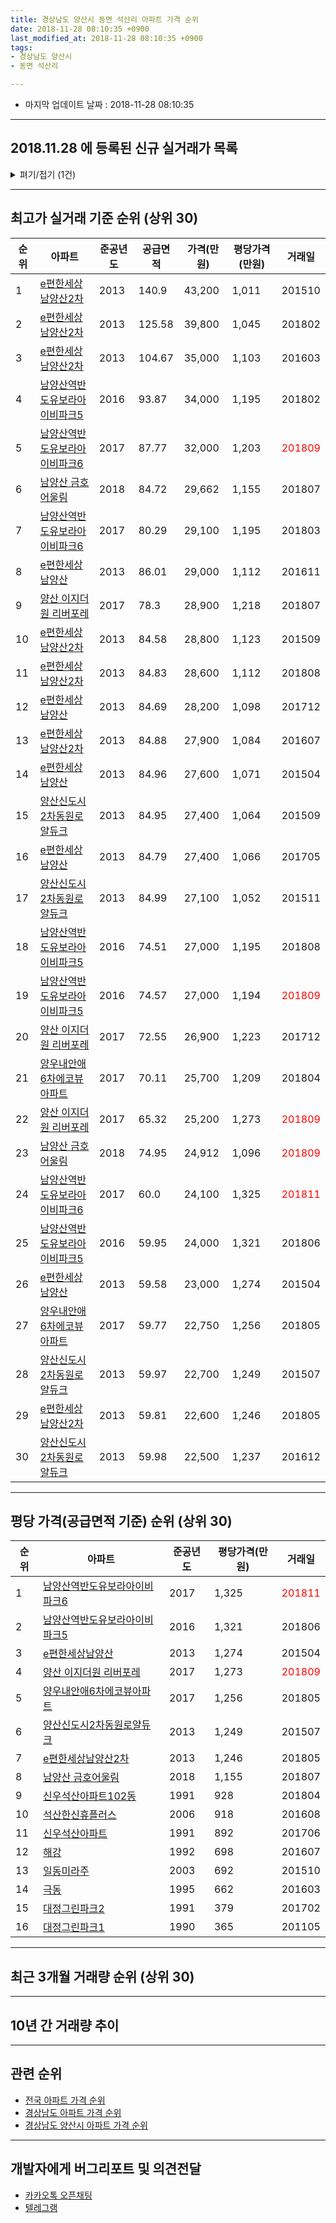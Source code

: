 ```yaml
---
title: 경상남도 양산시 동면 석산리 아파트 가격 순위
date: 2018-11-28 08:10:35 +0900
last_modified_at: 2018-11-28 08:10:35 +0900
tags:
- 경상남도 양산시
- 동면 석산리

---
```


* 마지막 업데이트 날짜 : 2018-11-28 08:10:35

---

## 2018.11.28 에 등록된 신규 실거래가 목록

<details>
<summary>펴기/접기 (1건)</summary>
<div markdown="1">

|아파트|준공년도|공급면적|가격(만원)|평당가격(만원)|거래일|
|---|---|---|---|---|---|
|[양산신도시2차동원로얄듀크](https://search.naver.com/search.naver?query=%EA%B2%BD%EC%83%81%EB%82%A8%EB%8F%84+%EC%96%91%EC%82%B0%EC%8B%9C+%EB%8F%99%EB%A9%B4+%EC%84%9D%EC%82%B0%EB%A6%AC+%EC%96%91%EC%82%B0%EC%8B%A0%EB%8F%84%EC%8B%9C2%EC%B0%A8%EB%8F%99%EC%9B%90%EB%A1%9C%EC%96%84%EB%93%80%ED%81%AC)|2013|59.97|18,500|1,018|<span style="color:red">201811</span>|


</div>
</details>

---

## 최고가 실거래 기준 순위 (상위 30)


|순위|아파트|준공년도|공급면적|가격(만원)|평당가격(만원)|거래일|
|---|---|---|---|---|---|---|
|1|[e편한세상남양산2차](https://search.naver.com/search.naver?query=%EA%B2%BD%EC%83%81%EB%82%A8%EB%8F%84+%EC%96%91%EC%82%B0%EC%8B%9C+%EB%8F%99%EB%A9%B4+%EC%84%9D%EC%82%B0%EB%A6%AC+e%ED%8E%B8%ED%95%9C%EC%84%B8%EC%83%81%EB%82%A8%EC%96%91%EC%82%B02%EC%B0%A8)|2013|140.9|43,200|1,011|201510|
|2|[e편한세상남양산2차](https://search.naver.com/search.naver?query=%EA%B2%BD%EC%83%81%EB%82%A8%EB%8F%84+%EC%96%91%EC%82%B0%EC%8B%9C+%EB%8F%99%EB%A9%B4+%EC%84%9D%EC%82%B0%EB%A6%AC+e%ED%8E%B8%ED%95%9C%EC%84%B8%EC%83%81%EB%82%A8%EC%96%91%EC%82%B02%EC%B0%A8)|2013|125.58|39,800|1,045|201802|
|3|[e편한세상남양산2차](https://search.naver.com/search.naver?query=%EA%B2%BD%EC%83%81%EB%82%A8%EB%8F%84+%EC%96%91%EC%82%B0%EC%8B%9C+%EB%8F%99%EB%A9%B4+%EC%84%9D%EC%82%B0%EB%A6%AC+e%ED%8E%B8%ED%95%9C%EC%84%B8%EC%83%81%EB%82%A8%EC%96%91%EC%82%B02%EC%B0%A8)|2013|104.67|35,000|1,103|201603|
|4|[남양산역반도유보라아이비파크5](https://search.naver.com/search.naver?query=%EA%B2%BD%EC%83%81%EB%82%A8%EB%8F%84+%EC%96%91%EC%82%B0%EC%8B%9C+%EB%8F%99%EB%A9%B4+%EC%84%9D%EC%82%B0%EB%A6%AC+%EB%82%A8%EC%96%91%EC%82%B0%EC%97%AD%EB%B0%98%EB%8F%84%EC%9C%A0%EB%B3%B4%EB%9D%BC%EC%95%84%EC%9D%B4%EB%B9%84%ED%8C%8C%ED%81%AC5)|2016|93.87|34,000|1,195|201802|
|5|[남양산역반도유보라아이비파크6](https://search.naver.com/search.naver?query=%EA%B2%BD%EC%83%81%EB%82%A8%EB%8F%84+%EC%96%91%EC%82%B0%EC%8B%9C+%EB%8F%99%EB%A9%B4+%EC%84%9D%EC%82%B0%EB%A6%AC+%EB%82%A8%EC%96%91%EC%82%B0%EC%97%AD%EB%B0%98%EB%8F%84%EC%9C%A0%EB%B3%B4%EB%9D%BC%EC%95%84%EC%9D%B4%EB%B9%84%ED%8C%8C%ED%81%AC6)|2017|87.77|32,000|1,203|<span style="color:red">201809</span>|
|6|[남양산 금호어울림](https://search.naver.com/search.naver?query=%EA%B2%BD%EC%83%81%EB%82%A8%EB%8F%84+%EC%96%91%EC%82%B0%EC%8B%9C+%EB%8F%99%EB%A9%B4+%EC%84%9D%EC%82%B0%EB%A6%AC+%EB%82%A8%EC%96%91%EC%82%B0+%EA%B8%88%ED%98%B8%EC%96%B4%EC%9A%B8%EB%A6%BC)|2018|84.72|29,662|1,155|201807|
|7|[남양산역반도유보라아이비파크6](https://search.naver.com/search.naver?query=%EA%B2%BD%EC%83%81%EB%82%A8%EB%8F%84+%EC%96%91%EC%82%B0%EC%8B%9C+%EB%8F%99%EB%A9%B4+%EC%84%9D%EC%82%B0%EB%A6%AC+%EB%82%A8%EC%96%91%EC%82%B0%EC%97%AD%EB%B0%98%EB%8F%84%EC%9C%A0%EB%B3%B4%EB%9D%BC%EC%95%84%EC%9D%B4%EB%B9%84%ED%8C%8C%ED%81%AC6)|2017|80.29|29,100|1,195|201803|
|8|[e편한세상남양산](https://search.naver.com/search.naver?query=%EA%B2%BD%EC%83%81%EB%82%A8%EB%8F%84+%EC%96%91%EC%82%B0%EC%8B%9C+%EB%8F%99%EB%A9%B4+%EC%84%9D%EC%82%B0%EB%A6%AC+e%ED%8E%B8%ED%95%9C%EC%84%B8%EC%83%81%EB%82%A8%EC%96%91%EC%82%B0)|2013|86.01|29,000|1,112|201611|
|9|[양산 이지더원 리버포레](https://search.naver.com/search.naver?query=%EA%B2%BD%EC%83%81%EB%82%A8%EB%8F%84+%EC%96%91%EC%82%B0%EC%8B%9C+%EB%8F%99%EB%A9%B4+%EC%84%9D%EC%82%B0%EB%A6%AC+%EC%96%91%EC%82%B0+%EC%9D%B4%EC%A7%80%EB%8D%94%EC%9B%90+%EB%A6%AC%EB%B2%84%ED%8F%AC%EB%A0%88)|2017|78.3|28,900|1,218|201807|
|10|[e편한세상남양산2차](https://search.naver.com/search.naver?query=%EA%B2%BD%EC%83%81%EB%82%A8%EB%8F%84+%EC%96%91%EC%82%B0%EC%8B%9C+%EB%8F%99%EB%A9%B4+%EC%84%9D%EC%82%B0%EB%A6%AC+e%ED%8E%B8%ED%95%9C%EC%84%B8%EC%83%81%EB%82%A8%EC%96%91%EC%82%B02%EC%B0%A8)|2013|84.58|28,800|1,123|201509|
|11|[e편한세상남양산2차](https://search.naver.com/search.naver?query=%EA%B2%BD%EC%83%81%EB%82%A8%EB%8F%84+%EC%96%91%EC%82%B0%EC%8B%9C+%EB%8F%99%EB%A9%B4+%EC%84%9D%EC%82%B0%EB%A6%AC+e%ED%8E%B8%ED%95%9C%EC%84%B8%EC%83%81%EB%82%A8%EC%96%91%EC%82%B02%EC%B0%A8)|2013|84.83|28,600|1,112|201808|
|12|[e편한세상남양산](https://search.naver.com/search.naver?query=%EA%B2%BD%EC%83%81%EB%82%A8%EB%8F%84+%EC%96%91%EC%82%B0%EC%8B%9C+%EB%8F%99%EB%A9%B4+%EC%84%9D%EC%82%B0%EB%A6%AC+e%ED%8E%B8%ED%95%9C%EC%84%B8%EC%83%81%EB%82%A8%EC%96%91%EC%82%B0)|2013|84.69|28,200|1,098|201712|
|13|[e편한세상남양산2차](https://search.naver.com/search.naver?query=%EA%B2%BD%EC%83%81%EB%82%A8%EB%8F%84+%EC%96%91%EC%82%B0%EC%8B%9C+%EB%8F%99%EB%A9%B4+%EC%84%9D%EC%82%B0%EB%A6%AC+e%ED%8E%B8%ED%95%9C%EC%84%B8%EC%83%81%EB%82%A8%EC%96%91%EC%82%B02%EC%B0%A8)|2013|84.88|27,900|1,084|201607|
|14|[e편한세상남양산](https://search.naver.com/search.naver?query=%EA%B2%BD%EC%83%81%EB%82%A8%EB%8F%84+%EC%96%91%EC%82%B0%EC%8B%9C+%EB%8F%99%EB%A9%B4+%EC%84%9D%EC%82%B0%EB%A6%AC+e%ED%8E%B8%ED%95%9C%EC%84%B8%EC%83%81%EB%82%A8%EC%96%91%EC%82%B0)|2013|84.96|27,600|1,071|201504|
|15|[양산신도시2차동원로얄듀크](https://search.naver.com/search.naver?query=%EA%B2%BD%EC%83%81%EB%82%A8%EB%8F%84+%EC%96%91%EC%82%B0%EC%8B%9C+%EB%8F%99%EB%A9%B4+%EC%84%9D%EC%82%B0%EB%A6%AC+%EC%96%91%EC%82%B0%EC%8B%A0%EB%8F%84%EC%8B%9C2%EC%B0%A8%EB%8F%99%EC%9B%90%EB%A1%9C%EC%96%84%EB%93%80%ED%81%AC)|2013|84.95|27,400|1,064|201509|
|16|[e편한세상남양산](https://search.naver.com/search.naver?query=%EA%B2%BD%EC%83%81%EB%82%A8%EB%8F%84+%EC%96%91%EC%82%B0%EC%8B%9C+%EB%8F%99%EB%A9%B4+%EC%84%9D%EC%82%B0%EB%A6%AC+e%ED%8E%B8%ED%95%9C%EC%84%B8%EC%83%81%EB%82%A8%EC%96%91%EC%82%B0)|2013|84.79|27,400|1,066|201705|
|17|[양산신도시2차동원로얄듀크](https://search.naver.com/search.naver?query=%EA%B2%BD%EC%83%81%EB%82%A8%EB%8F%84+%EC%96%91%EC%82%B0%EC%8B%9C+%EB%8F%99%EB%A9%B4+%EC%84%9D%EC%82%B0%EB%A6%AC+%EC%96%91%EC%82%B0%EC%8B%A0%EB%8F%84%EC%8B%9C2%EC%B0%A8%EB%8F%99%EC%9B%90%EB%A1%9C%EC%96%84%EB%93%80%ED%81%AC)|2013|84.99|27,100|1,052|201511|
|18|[남양산역반도유보라아이비파크5](https://search.naver.com/search.naver?query=%EA%B2%BD%EC%83%81%EB%82%A8%EB%8F%84+%EC%96%91%EC%82%B0%EC%8B%9C+%EB%8F%99%EB%A9%B4+%EC%84%9D%EC%82%B0%EB%A6%AC+%EB%82%A8%EC%96%91%EC%82%B0%EC%97%AD%EB%B0%98%EB%8F%84%EC%9C%A0%EB%B3%B4%EB%9D%BC%EC%95%84%EC%9D%B4%EB%B9%84%ED%8C%8C%ED%81%AC5)|2016|74.51|27,000|1,195|201808|
|19|[남양산역반도유보라아이비파크5](https://search.naver.com/search.naver?query=%EA%B2%BD%EC%83%81%EB%82%A8%EB%8F%84+%EC%96%91%EC%82%B0%EC%8B%9C+%EB%8F%99%EB%A9%B4+%EC%84%9D%EC%82%B0%EB%A6%AC+%EB%82%A8%EC%96%91%EC%82%B0%EC%97%AD%EB%B0%98%EB%8F%84%EC%9C%A0%EB%B3%B4%EB%9D%BC%EC%95%84%EC%9D%B4%EB%B9%84%ED%8C%8C%ED%81%AC5)|2016|74.57|27,000|1,194|<span style="color:red">201809</span>|
|20|[양산 이지더원 리버포레](https://search.naver.com/search.naver?query=%EA%B2%BD%EC%83%81%EB%82%A8%EB%8F%84+%EC%96%91%EC%82%B0%EC%8B%9C+%EB%8F%99%EB%A9%B4+%EC%84%9D%EC%82%B0%EB%A6%AC+%EC%96%91%EC%82%B0+%EC%9D%B4%EC%A7%80%EB%8D%94%EC%9B%90+%EB%A6%AC%EB%B2%84%ED%8F%AC%EB%A0%88)|2017|72.55|26,900|1,223|201712|
|21|[양우내안애6차에코뷰아파트](https://search.naver.com/search.naver?query=%EA%B2%BD%EC%83%81%EB%82%A8%EB%8F%84+%EC%96%91%EC%82%B0%EC%8B%9C+%EB%8F%99%EB%A9%B4+%EC%84%9D%EC%82%B0%EB%A6%AC+%EC%96%91%EC%9A%B0%EB%82%B4%EC%95%88%EC%95%A06%EC%B0%A8%EC%97%90%EC%BD%94%EB%B7%B0%EC%95%84%ED%8C%8C%ED%8A%B8)|2017|70.11|25,700|1,209|201804|
|22|[양산 이지더원 리버포레](https://search.naver.com/search.naver?query=%EA%B2%BD%EC%83%81%EB%82%A8%EB%8F%84+%EC%96%91%EC%82%B0%EC%8B%9C+%EB%8F%99%EB%A9%B4+%EC%84%9D%EC%82%B0%EB%A6%AC+%EC%96%91%EC%82%B0+%EC%9D%B4%EC%A7%80%EB%8D%94%EC%9B%90+%EB%A6%AC%EB%B2%84%ED%8F%AC%EB%A0%88)|2017|65.32|25,200|1,273|<span style="color:red">201809</span>|
|23|[남양산 금호어울림](https://search.naver.com/search.naver?query=%EA%B2%BD%EC%83%81%EB%82%A8%EB%8F%84+%EC%96%91%EC%82%B0%EC%8B%9C+%EB%8F%99%EB%A9%B4+%EC%84%9D%EC%82%B0%EB%A6%AC+%EB%82%A8%EC%96%91%EC%82%B0+%EA%B8%88%ED%98%B8%EC%96%B4%EC%9A%B8%EB%A6%BC)|2018|74.95|24,912|1,096|<span style="color:red">201809</span>|
|24|[남양산역반도유보라아이비파크6](https://search.naver.com/search.naver?query=%EA%B2%BD%EC%83%81%EB%82%A8%EB%8F%84+%EC%96%91%EC%82%B0%EC%8B%9C+%EB%8F%99%EB%A9%B4+%EC%84%9D%EC%82%B0%EB%A6%AC+%EB%82%A8%EC%96%91%EC%82%B0%EC%97%AD%EB%B0%98%EB%8F%84%EC%9C%A0%EB%B3%B4%EB%9D%BC%EC%95%84%EC%9D%B4%EB%B9%84%ED%8C%8C%ED%81%AC6)|2017|60.0|24,100|1,325|<span style="color:red">201811</span>|
|25|[남양산역반도유보라아이비파크5](https://search.naver.com/search.naver?query=%EA%B2%BD%EC%83%81%EB%82%A8%EB%8F%84+%EC%96%91%EC%82%B0%EC%8B%9C+%EB%8F%99%EB%A9%B4+%EC%84%9D%EC%82%B0%EB%A6%AC+%EB%82%A8%EC%96%91%EC%82%B0%EC%97%AD%EB%B0%98%EB%8F%84%EC%9C%A0%EB%B3%B4%EB%9D%BC%EC%95%84%EC%9D%B4%EB%B9%84%ED%8C%8C%ED%81%AC5)|2016|59.95|24,000|1,321|201806|
|26|[e편한세상남양산](https://search.naver.com/search.naver?query=%EA%B2%BD%EC%83%81%EB%82%A8%EB%8F%84+%EC%96%91%EC%82%B0%EC%8B%9C+%EB%8F%99%EB%A9%B4+%EC%84%9D%EC%82%B0%EB%A6%AC+e%ED%8E%B8%ED%95%9C%EC%84%B8%EC%83%81%EB%82%A8%EC%96%91%EC%82%B0)|2013|59.58|23,000|1,274|201504|
|27|[양우내안애6차에코뷰아파트](https://search.naver.com/search.naver?query=%EA%B2%BD%EC%83%81%EB%82%A8%EB%8F%84+%EC%96%91%EC%82%B0%EC%8B%9C+%EB%8F%99%EB%A9%B4+%EC%84%9D%EC%82%B0%EB%A6%AC+%EC%96%91%EC%9A%B0%EB%82%B4%EC%95%88%EC%95%A06%EC%B0%A8%EC%97%90%EC%BD%94%EB%B7%B0%EC%95%84%ED%8C%8C%ED%8A%B8)|2017|59.77|22,750|1,256|201805|
|28|[양산신도시2차동원로얄듀크](https://search.naver.com/search.naver?query=%EA%B2%BD%EC%83%81%EB%82%A8%EB%8F%84+%EC%96%91%EC%82%B0%EC%8B%9C+%EB%8F%99%EB%A9%B4+%EC%84%9D%EC%82%B0%EB%A6%AC+%EC%96%91%EC%82%B0%EC%8B%A0%EB%8F%84%EC%8B%9C2%EC%B0%A8%EB%8F%99%EC%9B%90%EB%A1%9C%EC%96%84%EB%93%80%ED%81%AC)|2013|59.97|22,700|1,249|201507|
|29|[e편한세상남양산2차](https://search.naver.com/search.naver?query=%EA%B2%BD%EC%83%81%EB%82%A8%EB%8F%84+%EC%96%91%EC%82%B0%EC%8B%9C+%EB%8F%99%EB%A9%B4+%EC%84%9D%EC%82%B0%EB%A6%AC+e%ED%8E%B8%ED%95%9C%EC%84%B8%EC%83%81%EB%82%A8%EC%96%91%EC%82%B02%EC%B0%A8)|2013|59.81|22,600|1,246|201805|
|30|[양산신도시2차동원로얄듀크](https://search.naver.com/search.naver?query=%EA%B2%BD%EC%83%81%EB%82%A8%EB%8F%84+%EC%96%91%EC%82%B0%EC%8B%9C+%EB%8F%99%EB%A9%B4+%EC%84%9D%EC%82%B0%EB%A6%AC+%EC%96%91%EC%82%B0%EC%8B%A0%EB%8F%84%EC%8B%9C2%EC%B0%A8%EB%8F%99%EC%9B%90%EB%A1%9C%EC%96%84%EB%93%80%ED%81%AC)|2013|59.98|22,500|1,237|201612|


---

## 평당 가격(공급면적 기준) 순위 (상위 30)


|순위|아파트|준공년도|평당가격(만원)|거래일|
|---|---|---|---|---|
|1|[남양산역반도유보라아이비파크6](https://search.naver.com/search.naver?query=%EA%B2%BD%EC%83%81%EB%82%A8%EB%8F%84+%EC%96%91%EC%82%B0%EC%8B%9C+%EB%8F%99%EB%A9%B4+%EC%84%9D%EC%82%B0%EB%A6%AC+%EB%82%A8%EC%96%91%EC%82%B0%EC%97%AD%EB%B0%98%EB%8F%84%EC%9C%A0%EB%B3%B4%EB%9D%BC%EC%95%84%EC%9D%B4%EB%B9%84%ED%8C%8C%ED%81%AC6)|2017|1,325|<span style="color:red">201811</span>|
|2|[남양산역반도유보라아이비파크5](https://search.naver.com/search.naver?query=%EA%B2%BD%EC%83%81%EB%82%A8%EB%8F%84+%EC%96%91%EC%82%B0%EC%8B%9C+%EB%8F%99%EB%A9%B4+%EC%84%9D%EC%82%B0%EB%A6%AC+%EB%82%A8%EC%96%91%EC%82%B0%EC%97%AD%EB%B0%98%EB%8F%84%EC%9C%A0%EB%B3%B4%EB%9D%BC%EC%95%84%EC%9D%B4%EB%B9%84%ED%8C%8C%ED%81%AC5)|2016|1,321|201806|
|3|[e편한세상남양산](https://search.naver.com/search.naver?query=%EA%B2%BD%EC%83%81%EB%82%A8%EB%8F%84+%EC%96%91%EC%82%B0%EC%8B%9C+%EB%8F%99%EB%A9%B4+%EC%84%9D%EC%82%B0%EB%A6%AC+e%ED%8E%B8%ED%95%9C%EC%84%B8%EC%83%81%EB%82%A8%EC%96%91%EC%82%B0)|2013|1,274|201504|
|4|[양산 이지더원 리버포레](https://search.naver.com/search.naver?query=%EA%B2%BD%EC%83%81%EB%82%A8%EB%8F%84+%EC%96%91%EC%82%B0%EC%8B%9C+%EB%8F%99%EB%A9%B4+%EC%84%9D%EC%82%B0%EB%A6%AC+%EC%96%91%EC%82%B0+%EC%9D%B4%EC%A7%80%EB%8D%94%EC%9B%90+%EB%A6%AC%EB%B2%84%ED%8F%AC%EB%A0%88)|2017|1,273|<span style="color:red">201809</span>|
|5|[양우내안애6차에코뷰아파트](https://search.naver.com/search.naver?query=%EA%B2%BD%EC%83%81%EB%82%A8%EB%8F%84+%EC%96%91%EC%82%B0%EC%8B%9C+%EB%8F%99%EB%A9%B4+%EC%84%9D%EC%82%B0%EB%A6%AC+%EC%96%91%EC%9A%B0%EB%82%B4%EC%95%88%EC%95%A06%EC%B0%A8%EC%97%90%EC%BD%94%EB%B7%B0%EC%95%84%ED%8C%8C%ED%8A%B8)|2017|1,256|201805|
|6|[양산신도시2차동원로얄듀크](https://search.naver.com/search.naver?query=%EA%B2%BD%EC%83%81%EB%82%A8%EB%8F%84+%EC%96%91%EC%82%B0%EC%8B%9C+%EB%8F%99%EB%A9%B4+%EC%84%9D%EC%82%B0%EB%A6%AC+%EC%96%91%EC%82%B0%EC%8B%A0%EB%8F%84%EC%8B%9C2%EC%B0%A8%EB%8F%99%EC%9B%90%EB%A1%9C%EC%96%84%EB%93%80%ED%81%AC)|2013|1,249|201507|
|7|[e편한세상남양산2차](https://search.naver.com/search.naver?query=%EA%B2%BD%EC%83%81%EB%82%A8%EB%8F%84+%EC%96%91%EC%82%B0%EC%8B%9C+%EB%8F%99%EB%A9%B4+%EC%84%9D%EC%82%B0%EB%A6%AC+e%ED%8E%B8%ED%95%9C%EC%84%B8%EC%83%81%EB%82%A8%EC%96%91%EC%82%B02%EC%B0%A8)|2013|1,246|201805|
|8|[남양산 금호어울림](https://search.naver.com/search.naver?query=%EA%B2%BD%EC%83%81%EB%82%A8%EB%8F%84+%EC%96%91%EC%82%B0%EC%8B%9C+%EB%8F%99%EB%A9%B4+%EC%84%9D%EC%82%B0%EB%A6%AC+%EB%82%A8%EC%96%91%EC%82%B0+%EA%B8%88%ED%98%B8%EC%96%B4%EC%9A%B8%EB%A6%BC)|2018|1,155|201807|
|9|[신우석산아파트102동](https://search.naver.com/search.naver?query=%EA%B2%BD%EC%83%81%EB%82%A8%EB%8F%84+%EC%96%91%EC%82%B0%EC%8B%9C+%EB%8F%99%EB%A9%B4+%EC%84%9D%EC%82%B0%EB%A6%AC+%EC%8B%A0%EC%9A%B0%EC%84%9D%EC%82%B0%EC%95%84%ED%8C%8C%ED%8A%B8102%EB%8F%99)|1991|928|201804|
|10|[석산한신휴플러스](https://search.naver.com/search.naver?query=%EA%B2%BD%EC%83%81%EB%82%A8%EB%8F%84+%EC%96%91%EC%82%B0%EC%8B%9C+%EB%8F%99%EB%A9%B4+%EC%84%9D%EC%82%B0%EB%A6%AC+%EC%84%9D%EC%82%B0%ED%95%9C%EC%8B%A0%ED%9C%B4%ED%94%8C%EB%9F%AC%EC%8A%A4)|2006|918|201608|
|11|[신우석산아파트](https://search.naver.com/search.naver?query=%EA%B2%BD%EC%83%81%EB%82%A8%EB%8F%84+%EC%96%91%EC%82%B0%EC%8B%9C+%EB%8F%99%EB%A9%B4+%EC%84%9D%EC%82%B0%EB%A6%AC+%EC%8B%A0%EC%9A%B0%EC%84%9D%EC%82%B0%EC%95%84%ED%8C%8C%ED%8A%B8)|1991|892|201706|
|12|[해강](https://search.naver.com/search.naver?query=%EA%B2%BD%EC%83%81%EB%82%A8%EB%8F%84+%EC%96%91%EC%82%B0%EC%8B%9C+%EB%8F%99%EB%A9%B4+%EC%84%9D%EC%82%B0%EB%A6%AC+%ED%95%B4%EA%B0%95)|1992|698|201607|
|13|[일동미라주](https://search.naver.com/search.naver?query=%EA%B2%BD%EC%83%81%EB%82%A8%EB%8F%84+%EC%96%91%EC%82%B0%EC%8B%9C+%EB%8F%99%EB%A9%B4+%EC%84%9D%EC%82%B0%EB%A6%AC+%EC%9D%BC%EB%8F%99%EB%AF%B8%EB%9D%BC%EC%A3%BC)|2003|692|201510|
|14|[극동](https://search.naver.com/search.naver?query=%EA%B2%BD%EC%83%81%EB%82%A8%EB%8F%84+%EC%96%91%EC%82%B0%EC%8B%9C+%EB%8F%99%EB%A9%B4+%EC%84%9D%EC%82%B0%EB%A6%AC+%EA%B7%B9%EB%8F%99)|1995|662|201603|
|15|[대정그린파크2](https://search.naver.com/search.naver?query=%EA%B2%BD%EC%83%81%EB%82%A8%EB%8F%84+%EC%96%91%EC%82%B0%EC%8B%9C+%EB%8F%99%EB%A9%B4+%EC%84%9D%EC%82%B0%EB%A6%AC+%EB%8C%80%EC%A0%95%EA%B7%B8%EB%A6%B0%ED%8C%8C%ED%81%AC2)|1991|379|201702|
|16|[대정그린파크1](https://search.naver.com/search.naver?query=%EA%B2%BD%EC%83%81%EB%82%A8%EB%8F%84+%EC%96%91%EC%82%B0%EC%8B%9C+%EB%8F%99%EB%A9%B4+%EC%84%9D%EC%82%B0%EB%A6%AC+%EB%8C%80%EC%A0%95%EA%B7%B8%EB%A6%B0%ED%8C%8C%ED%81%AC1)|1990|365|201105|


---

## 최근 3개월 거래량 순위 (상위 30)


<div style="width:100%;">
    <canvas id="deal_count_ranking" height="250"></canvas>
</div>


<script>
new Chart(document.getElementById("deal_count_ranking"), {
    type: 'horizontalBar',
    data: {
        labels: ['e편한세상남양산2차', 'e편한세상남양산', '양산신도시2차동원로얄듀크', '극동', '석산한신휴플러스', '양산 이지더원 리버포레', '해강', '남양산역반도유보라아이비파크6', '일동미라주', '남양산역반도유보라아이비파크5', '대정그린파크1', '양우내안애6차에코뷰아파트', '남양산 금호어울림'],
        datasets: [{
            label: '실거래 수',
            data: [14, 9, 8, 7, 7, 5, 4, 3, 2, 2, 1, 1, 1],
            borderColor: "rgba(255, 0, 128, 1)",
            backgroundColor: "rgba(255, 0, 128, 0.5)",
            fill: false,
        }]
    },
    options: {
        responsive: true,
        title: {
            display: true,
            text: '최근 3개월 거래량 순위'
        },
        tooltips: {
            mode: 'index',
            intersect: false,
            callbacks: {
                title: function(tooltipItems, data) {
                    return "실거래 수:";
                },
                label: function(tooltipItem, data) {
                    return data.labels[tooltipItem.index] + ": " + tooltipItem.xLabel;
                }
            }
        },
        hover: {
            mode: 'nearest',
            intersect: true
        },
        scales: {
            xAxes: [{
                display: true,
                scaleLabel: {
                    display: true,
                    labelString: '실거래 수'
                },
                ticks: {
                    suggestedMin: 0,
                }
            }],
            yAxes: [{
                display: true,
                ticks: {
                    autoSkip: false,
                    callback: function(value, index, values) {
                        if (value.length > 15)
                            return value.substr(0, 13) + "...";
                        else
                            return value;
                    }
                },
                scaleLabel: {
                    display: false,
                }
            }]
        }
    }
});

</script>


---

## 10년 간 거래량 추이


<div style="width:100%;">
    <canvas id="deal_progress" height="250"></canvas>
</div>

<script>
new Chart(document.getElementById("deal_progress"), {
    type: 'line',
    data: {
        labels: ['200811','200812','200901','200902','200903','200904','200905','200906','200907','200908','200909','200910','200911','200912','201001','201002','201003','201004','201005','201006','201007','201008','201009','201010','201011','201012','201101','201102','201103','201104','201105','201106','201107','201108','201109','201110','201111','201112','201201','201202','201203','201204','201205','201206','201207','201208','201209','201210','201211','201212','201301','201302','201303','201304','201305','201306','201307','201308','201309','201310','201311','201312','201401','201402','201403','201404','201405','201406','201407','201408','201409','201410','201411','201412','201501','201502','201503','201504','201505','201506','201507','201508','201509','201510','201511','201512','201601','201602','201603','201604','201605','201606','201607','201608','201609','201610','201611','201612','201701','201702','201703','201704','201705','201706','201707','201708','201709','201710','201711','201712','201801','201802','201803','201804','201805','201806','201807','201808','201809','201810','201811'],
        datasets: [{
            label: '실거래 수',
            pointRadius: 1,
            data: [8, 8, 3, 20, 15, 16, 6, 15, 12, 12, 18, 18, 27, 15, 22, 18, 21, 23, 27, 22, 25, 28, 28, 35, 38, 27, 32, 22, 29, 23, 19, 18, 8, 18, 25, 24, 11, 12, 10, 13, 8, 11, 13, 7, 11, 12, 10, 16, 9, 7, 8, 10, 23, 20, 24, 15, 13, 12, 30, 34, 30, 29, 41, 48, 47, 52, 41, 40, 39, 44, 62, 46, 30, 44, 53, 41, 83, 68, 55, 45, 43, 40, 38, 43, 52, 25, 30, 21, 19, 18, 27, 39, 34, 36, 44, 69, 39, 31, 18, 26, 36, 29, 35, 52, 43, 24, 52, 36, 36, 27, 34, 43, 44, 36, 35, 26, 31, 20, 21, 35, 8],
            borderColor: "rgba(255, 201, 14, 1)",
            backgroundColor: "rgba(255, 201, 14, 0.5)",
            fill: true,
        }]
    },
    options: {
        responsive: true,
        title: {
            display: true,
            text: '10년간 거래량 추이'
        },
        tooltips: {
            mode: 'index',
            intersect: false,
        },
        hover: {
            mode: 'nearest',
            intersect: true
        },
        scales: {
            xAxes: [{
                display: true,
                scaleLabel: {
                    display: true,
                    labelString: '년/월'
                }
            }],
            yAxes: [{
                display: true,
                ticks: {
                    suggestedMin: 0,
                },
                scaleLabel: {
                    display: true,
                    labelString: '실거래 수'
                }
            }]
        }
    }
});

</script>


---

## 관련 순위

- [전국 아파트 가격 순위](https://inasie.github.io/apt-ranking/전국)
- [경상남도 아파트 가격 순위](https://inasie.github.io/apt-ranking/경상남도)
- [경상남도 양산시 아파트 가격 순위](https://inasie.github.io/apt-ranking/경상남도-양산시)


---

## 개발자에게 버그리포트 및 의견전달

- [카카오톡 오픈채팅](https://open.kakao.com/o/gLJUAP4)
- [텔레그램](https://t.me/inasie)

